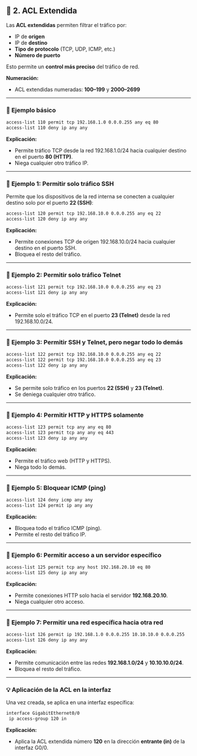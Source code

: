 ## 🔸 2. ACL Extendida

Las **ACL extendidas** permiten filtrar el tráfico por:
- IP de **origen**
- IP de **destino**
- **Tipo de protocolo** (TCP, UDP, ICMP, etc.)
- **Número de puerto**

Esto permite un **control más preciso** del tráfico de red.

**Numeración:**
- ACL extendidas numeradas: **100–199** y **2000–2699**

---

### 🧱 Ejemplo básico

```bash
access-list 110 permit tcp 192.168.1.0 0.0.0.255 any eq 80
access-list 110 deny ip any any
```

**Explicación:**
- Permite tráfico TCP desde la red 192.168.1.0/24 hacia cualquier destino en el puerto **80 (HTTP)**.  
- Niega cualquier otro tráfico IP.

---

### 🧱 Ejemplo 1: Permitir solo tráfico SSH

Permite que los dispositivos de la red interna se conecten a cualquier destino solo por el puerto **22 (SSH)**:

```bash
access-list 120 permit tcp 192.168.10.0 0.0.0.255 any eq 22
access-list 120 deny ip any any
```

**Explicación:**
- Permite conexiones TCP de origen 192.168.10.0/24 hacia cualquier destino en el puerto SSH.  
- Bloquea el resto del tráfico.

---

### 🧱 Ejemplo 2: Permitir solo tráfico Telnet

```bash
access-list 121 permit tcp 192.168.10.0 0.0.0.255 any eq 23
access-list 121 deny ip any any
```

**Explicación:**
- Permite solo el tráfico TCP en el puerto **23 (Telnet)** desde la red 192.168.10.0/24.

---

### 🧱 Ejemplo 3: Permitir SSH y Telnet, pero negar todo lo demás

```bash
access-list 122 permit tcp 192.168.10.0 0.0.0.255 any eq 22
access-list 122 permit tcp 192.168.10.0 0.0.0.255 any eq 23
access-list 122 deny ip any any
```

**Explicación:**
- Se permite solo tráfico en los puertos **22 (SSH)** y **23 (Telnet)**.  
- Se deniega cualquier otro tráfico.

---

### 🧱 Ejemplo 4: Permitir HTTP y HTTPS solamente

```bash
access-list 123 permit tcp any any eq 80
access-list 123 permit tcp any any eq 443
access-list 123 deny ip any any
```

**Explicación:**
- Permite el tráfico web (HTTP y HTTPS).  
- Niega todo lo demás.

---

### 🧱 Ejemplo 5: Bloquear ICMP (ping)

```bash
access-list 124 deny icmp any any
access-list 124 permit ip any any
```

**Explicación:**
- Bloquea todo el tráfico ICMP (ping).  
- Permite el resto del tráfico IP.

---

### 🧱 Ejemplo 6: Permitir acceso a un servidor específico

```bash
access-list 125 permit tcp any host 192.168.20.10 eq 80
access-list 125 deny ip any any
```

**Explicación:**
- Permite conexiones HTTP solo hacia el servidor **192.168.20.10**.  
- Niega cualquier otro acceso.

---

### 🧱 Ejemplo 7: Permitir una red específica hacia otra red

```bash
access-list 126 permit ip 192.168.1.0 0.0.0.255 10.10.10.0 0.0.0.255
access-list 126 deny ip any any
```

**Explicación:**
- Permite comunicación entre las redes **192.168.1.0/24** y **10.10.10.0/24**.  
- Bloquea el resto del tráfico.

---

### 💡 Aplicación de la ACL en la interfaz

Una vez creada, se aplica en una interfaz específica:

```bash
interface GigabitEthernet0/0
 ip access-group 120 in
```

**Explicación:**
- Aplica la ACL extendida número **120** en la dirección **entrante (in)** de la interfaz G0/0.
